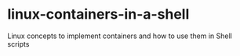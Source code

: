 # linux-containers-in-a-shell
Linux concepts to implement containers and how to use them in Shell scripts

